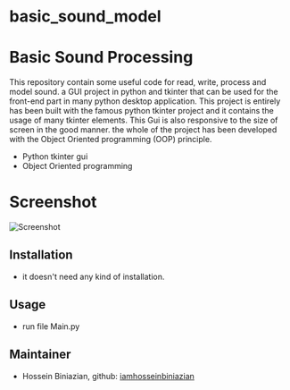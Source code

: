 # basic_sound_model
# Basic Sound Processing

This repository contain some useful code for read, write, process and model sound. a GUI project in python and tkinter that can be used for the front-end part in many python desktop application. This project is entirely has been built with the famous python tkinter project and it contains the usage of many  tkinter elements. This Gui is also responsive to the size of screen in the good manner. the whole of the project has been developed with the Object Oriented programming (OOP) principle.
- Python  tkinter gui
- Object Oriented programming 
# Screenshot

![Screenshot](Screenshot_2.png)
## Installation
- it doesn't need any kind of installation.

## Usage
- run file Main.py

## Maintainer
* Hossein Biniazian, github: [iamhosseinbiniazian](https://github.com/iamhosseinbiniazian)
